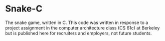 # Snake-C
The snake game, written in C. This code was written in response to a project assignment in the computer architecture class (CS 61c) at Berkeley but is published here for recruiters and employers, not future students.
